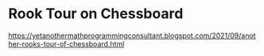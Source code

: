 # Rook Tour on Chessboard

https://yetanothermathprogrammingconsultant.blogspot.com/2021/09/another-rooks-tour-of-chessboard.html
